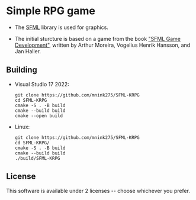 # Simple RPG game

- The [SFML](https://github.com/SFML) library is used for graphics.

- The initial sturcture is based on a game from the book ["SFML Game Development"](https://www.amazon.com/SFML-Game-Development-Artur-Moreira-ebook/dp/B00DL0CFHC), written by Arthur Moreira, Vogelius Henrik Hansson, and Jan Haller.

## Building
- Visual Studio 17 2022:
  ```shell
  git clone https://github.com/mnink275/SFML-KRPG
  cd SFML-KRPG
  cmake -S . -B build
  cmake --build build
  cmake --open build
  ```

- Linux:
  ```shell
  git clone https://github.com/mnink275/SFML-KRPG
  cd SFML-KRPG/
  cmake -S . -B build
  cmake --build build
  ./build/SFML-KRPG
  ```

## License
This software is available under 2 licenses -- choose whichever you prefer.

